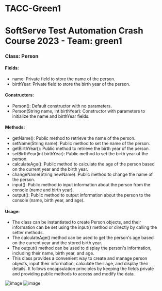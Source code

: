 # TACC-Green1
# SoftServe Test Automation Crash Course 2023 - Team: green1
### Class: Person
#### Fields:

- name: Private field to store the name of the person.
- birthYear: Private field to store the birth year of the person.

#### Constructors:

- Person(): Default constructor with no parameters.
- Person(String name, int birthYear): Constructor with parameters to initialize the name and birthYear fields.

#### Methods:

- getName(): Public method to retrieve the name of the person.
- setName(String name): Public method to set the name of the person.
- getBirthYear(): Public method to retrieve the birth year of the person.
- setBirthYear(int birthYear): Public method to set the birth year of the person.
- calculateAge(): Public method to calculate the age of the person based on the current year and the birth year.
- changeName(String newName): Public method to change the name of the person.
- input(): Public method to input information about the person from the console (name and birth year).
- output(): Public method to output information about the person to the console (name, birth year, and age).

#### Usage:

- The class can be instantiated to create Person objects, and their information can be set using the input() method or directly by calling the setter methods.
- The calculateAge() method can be used to get the person's age based on the current year and the stored birth year.
- The output() method can be used to display the person's information, including their name, birth year, and age.
- This class provides a convenient way to create and manage person objects, input their information, calculate their age, and display their details. It follows encapsulation principles by keeping the fields private and providing public methods to access and modify the data.

![image](https://github.com/MikronT/TACC-Green1/assets/146861887/83a5dd6f-ea14-47a9-8f6d-02ad68d672df)
![image](https://github.com/MikronT/TACC-Green1/assets/146861887/45684753-9624-40c1-a537-89a0d8d4d8ad)
